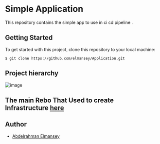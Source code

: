 # Simple Application

This repository contains the simple app to use in ci cd pipeline .



## Getting Started

To get started with this project, clone this repository to your local machine:

```
$ git clone https://github.com/elmansey/Application.git
```

## Project hierarchy
![image](https://github.com/elmansey/Application/assets/89076648/d16a971f-405d-469f-b524-afceee59c690)

## The main Rebo That Used to create Infrastructure  [here](https://github.com/elmansey/Infrastructure)


## Author
- [Abdelrahman Elmansey ](https://www.linkedin.com/in/abdelrahman-elmansey/)